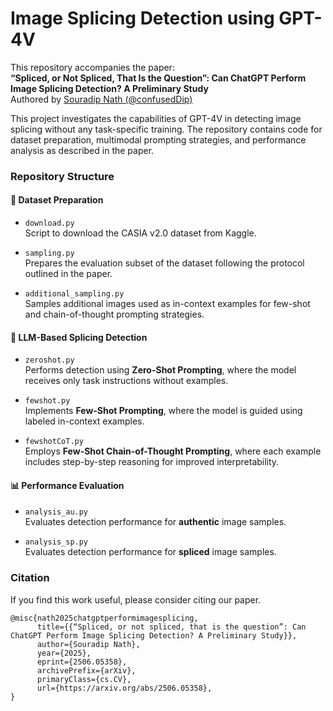 # Image Splicing Detection using GPT-4V

This repository accompanies the paper:  
**“Spliced, or Not Spliced, That Is the Question”: Can ChatGPT Perform Image Splicing Detection? A Preliminary Study**  
Authored by [Souradip Nath (@confusedDip)](https://github.com/confusedDip)

This project investigates the capabilities of GPT-4V in detecting image splicing without any task-specific training. The repository contains code for dataset preparation, multimodal prompting strategies, and performance analysis as described in the paper.

### Repository Structure

#### 📁 Dataset Preparation
- `download.py`  
  Script to download the CASIA v2.0 dataset from Kaggle.
  
- `sampling.py`  
  Prepares the evaluation subset of the dataset following the protocol outlined in the paper.

- `additional_sampling.py`  
  Samples additional images used as in-context examples for few-shot and chain-of-thought prompting strategies.

#### 🤖 LLM-Based Splicing Detection
- `zeroshot.py`  
  Performs detection using **Zero-Shot Prompting**, where the model receives only task instructions without examples.

- `fewshot.py`  
  Implements **Few-Shot Prompting**, where the model is guided using labeled in-context examples.

- `fewshotCoT.py`  
  Employs **Few-Shot Chain-of-Thought Prompting**, where each example includes step-by-step reasoning for improved interpretability.

#### 📊 Performance Evaluation
- `analysis_au.py`  
  Evaluates detection performance for **authentic** image samples.

- `analysis_sp.py`  
  Evaluates detection performance for **spliced** image samples.

### Citation

If you find this work useful, please consider citing our paper.

```
@misc{nath2025chatgptperformimagesplicing,
      title={{“Spliced, or not spliced, that is the question”: Can ChatGPT Perform Image Splicing Detection? A Preliminary Study}}, 
      author={Souradip Nath},
      year={2025},
      eprint={2506.05358},
      archivePrefix={arXiv},
      primaryClass={cs.CV},
      url={https://arxiv.org/abs/2506.05358}, 
}
```
